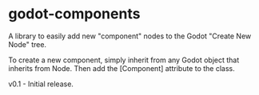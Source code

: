 # godot-components

A library to easily add new "component" nodes to the Godot "Create New Node" tree.

To create a new component, simply inherit from any Godot object that inherits from Node. Then add the [Component] attribute to the class.


v0.1 - Initial release.